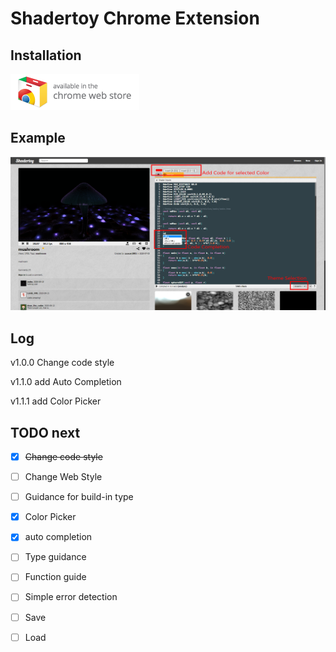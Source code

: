 # Shadertoy Chrome Extension

## Installation

[![chrome.google.com/webstore](images/ChromeWebStore_Badge_v2_206x58.png)](https://chrome.google.com/webstore/detail/shadertoy%20/bjifmhbgmminecclnhhmdbakcfmpiegp)

## Example

![](images/pic1.png)



## Log

v1.0.0 Change code style

v1.1.0 add Auto Completion

v1.1.1 add Color Picker



## TODO next

- [x] ~~Change code style~~
- [ ] Change Web Style
- [ ] Guidance for build-in type
- [x] Color Picker
- [x] auto completion
- [ ] Type guidance
- [ ] Function guide
- [ ] Simple error detection
- [ ] Save
- [ ] Load


